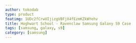```yaml
---
author: tokodab
type: product
featimg: 1UDc2fCrwUIjizgVBFjX4fEzmKZkWYehv
title: Hoghwart School - Ravenclaw Samsung Galaxy S9 Case
tags: [samsung, galaxy, s9]
category: [samsung]
---
```


